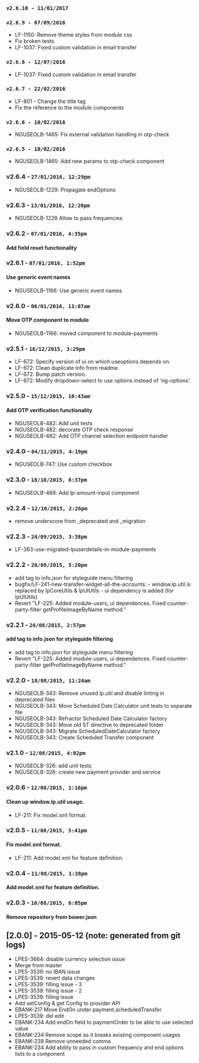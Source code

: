 ### `v2.6.10 - 11/01/2017`

### `v2.6.9 - 07/09/2016`
* LF-1150: Remove theme styles from module css
* Fix broken tests
* LF-1037: Fixed custom validation in email transfer

### `v2.6.8 - 12/07/2016`
* LF-1037: Fixed custom validation in email transfer

### `v2.6.7 - 22/02/2016`
* LF-801 - Change the title tag
* Fix the reference to the module components

### `v2.6.6 - 10/02/2016`
* NGUSEOLB-1465: Fix external validation handling in otp-check

### `v2.6.5 - 10/02/2016`
* NGUSEOLB-1465: Add new params to otp-check component

### v2.6.4 - `27/01/2016, 12:29pm`
* NGUSEOLB-1229: Propagate endOptions  

### v2.6.3 - `13/01/2016, 12:20pm`
* NGUSEOLB-1228 Allow to pass frequencies  

### v2.6.2 - `07/01/2016, 4:35pm`
#### Add field reset functionality  

### v2.6.1 - `07/01/2016, 1:52pm`
#### Use generic event names  
* NGUSEOLB-1166: Use generic event names

### v2.6.0 - `06/01/2016, 11:07am`
#### Move OTP component to module  
* NGUSEOLB-1166: moved component to module-payments 

### v2.5.1 - `16/12/2015, 3:29pm`
* LF-672: Specify version of ui on which useoptions depends on.  
* LF-672: Clean duplicate info from readme.  
* LF-672: Bump patch version.  
* LF-672: Modify dropdown-select to use options instead of 'ng-options'.  

### v2.5.0 - `15/12/2015, 10:43am`
#### Add OTP verification functionality
* NGUSEOLB-482: Add unit tests
* NGUSEOLB-482: decorate OTP check response
* NGUSEOLB-482: Add OTP channel selection endpoint handler

### v2.4.0 - `04/11/2015, 4:19pm`
* NGUSEOLB-747: Use custom checkbox

### v2.3.0 - `18/10/2015, 8:37pm`
* NGUSEOLB-469: Add lp-amount-input component

### v2.2.4 - `12/10/2015, 2:26pm`
* remove underscore from _deprecated and _migration

### v2.2.3 - `24/09/2015, 3:38pm`
* LF-363-use-migrated-lpuserdetails-in-module-payments

### v2.2.2 - `26/08/2015, 5:20pm`
* add tag to info.json for styleguide menu filtering
* bugfix/LF-241-new-transfer-widget-all-the-accounts: - window.lp.util is replaced by lpCoreUtils & lpUIUtils - ui dependency is added (for lpUIUtils)
* Revert "LF-225: Added module-users, ui dependences. Fixed counter-party-filter getProfileImageByName method."


### v2.2.1 - `26/08/2015, 2:57pm`
#### add tag to info.json for styleguide filtering
* add tag to info.json for styleguide menu filtering
* Revert "LF-225: Added module-users, ui dependences. Fixed counter-party-filter getProfileImageByName method."


### v2.2.0 - `18/08/2015, 11:24am`
* NGUSEOLB-343: Remove unused lp.util and disable linting in deprecated files
* NGUSEOLB-343: Move Scheduled Date Calculator unit tests to separate file
* NGUSEOLB-343: Refractor Scheduled Date Calculator factory
* NGUSEOLB-343: Move old ST directive to deprecated folder
* NGUSEOLB-343: Migrate ScheduledDateCalculator factory
* NGUSEOLB-343: Create Scheduled Transfer component


### v2.1.0 - `12/08/2015, 4:02pm`
* NGUSEOLB-326: add unit tests
* NGUSEOLB-326: create new payment provider and service


### v2.0.6 - `12/08/2015, 1:16pm`
#### Clean up window.lp.util usage.
* LF-211: Fix model.xml format.


### v2.0.5 - `11/08/2015, 5:41pm`
#### Fix model.xml format.
* LF-211: Add model.xml for feature definition.


### v2.0.4 - `11/08/2015, 1:38pm`
#### Add model.xml for feature definition.


### v2.0.3 - `10/08/2015, 6:05pm`
#### Remove repository from bower.json


## [2.0.0] - 2015-05-12 (note: generated from git logs)

 - LPES-3664: disable currency selection issue
 - Merge from master
 - LPES-3539: no IBAN issue
 - LPES-3539: revert data changes
 - LPES-3539: filling issue - 3
 - LPES-3539: filling issue - 2
 - LPES-3539: filling issue
 - Add setConfig & get Config to provider API
 - EBANK-217 Move EndOn under payment.scheduledTransfer
 - LPES-3539: del edit
 - EBANK-234 Add endOn field to paymentOrder to be able to use selected value
 - EBANK-234 Remove scope as it breaks existing component usages
 - EBANK-238 Remove unneeded comma
 - EBANK-234 Add ability to pass in custom frequency and end options lists to a component
